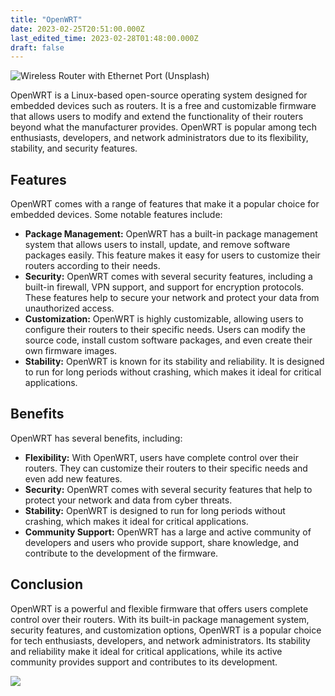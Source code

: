 ```yaml
---
title: "OpenWRT"
date: 2023-02-25T20:51:00.000Z
last_edited_time: 2023-02-28T01:48:00.000Z
draft: false
---
```


![Wireless Router with Ethernet Port (Unsplash)](https://images.unsplash.com/photo-1554098415-4052459dc340?ixlib=rb-4.0.3&q=80&fm=jpg&crop=entropy&cs=tinysrgb)


OpenWRT is a Linux-based open-source operating system designed for embedded devices such as routers. It is a free and customizable firmware that allows users to modify and extend the functionality of their routers beyond what the manufacturer provides. OpenWRT is popular among tech enthusiasts, developers, and network administrators due to its flexibility, stability, and security features.


## Features


OpenWRT comes with a range of features that make it a popular choice for embedded devices. Some notable features include:

- **Package Management:** OpenWRT has a built-in package management system that allows users to install, update, and remove software packages easily. This feature makes it easy for users to customize their routers according to their needs.
- **Security:** OpenWRT comes with several security features, including a built-in firewall, VPN support, and support for encryption protocols. These features help to secure your network and protect your data from unauthorized access.
- **Customization:** OpenWRT is highly customizable, allowing users to configure their routers to their specific needs. Users can modify the source code, install custom software packages, and even create their own firmware images.
- **Stability:** OpenWRT is known for its stability and reliability. It is designed to run for long periods without crashing, which makes it ideal for critical applications.

## Benefits


OpenWRT has several benefits, including:

- **Flexibility:** With OpenWRT, users have complete control over their routers. They can customize their routers to their specific needs and even add new features.
- **Security:** OpenWRT comes with several security features that help to protect your network and data from cyber threats.
- **Stability:** OpenWRT is designed to run for long periods without crashing, which makes it ideal for critical applications.
- **Community Support:** OpenWRT has a large and active community of developers and users who provide support, share knowledge, and contribute to the development of the firmware.

## Conclusion


OpenWRT is a powerful and flexible firmware that offers users complete control over their routers. With its built-in package management system, security features, and customization options, OpenWRT is a popular choice for tech enthusiasts, developers, and network administrators. Its stability and reliability make it ideal for critical applications, while its active community provides support and contributes to its development.


![](https://s3.us-west-2.amazonaws.com/secure.notion-static.com/68eeb64d-3e92-423a-90a2-b233f01a81a4/avataaars.png?X-Amz-Algorithm=AWS4-HMAC-SHA256&X-Amz-Content-Sha256=UNSIGNED-PAYLOAD&X-Amz-Credential=AKIAT73L2G45EIPT3X45%2F20230228%2Fus-west-2%2Fs3%2Faws4_request&X-Amz-Date=20230228T020501Z&X-Amz-Expires=3600&X-Amz-Signature=7e1cd0e9c8d3bbb03aa2d7a673fbb3dda790a60689b8b2981c3d5bedbf69023f&X-Amz-SignedHeaders=host&x-id=GetObject)

